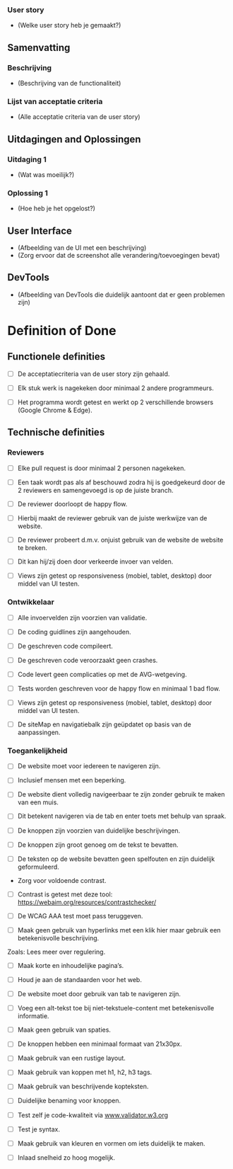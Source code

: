 ### User story 

- (Welke user story heb je gemaakt?)

## Samenvatting

### Beschrijving

- (Beschrijving van de functionaliteit)

### Lijst van acceptatie criteria

- (Alle acceptatie criteria van de user story)

## Uitdagingen and Oplossingen

### Uitdaging 1

- (Wat was moeilijk?)

### Oplossing 1

- (Hoe heb je het opgelost?)

## User Interface
- (Afbeelding van de UI met een beschrijving)
- (Zorg ervoor dat de screenshot alle verandering/toevoegingen bevat)

## DevTools
- (Afbeelding van DevTools die duidelijk aantoont dat er geen problemen zijn)

# Definition of Done

## Functionele definities 

- [ ] De acceptatiecriteria van de user story zijn gehaald. 

- [ ] Elk stuk werk is nagekeken door minimaal 2 andere programmeurs. 

- [ ] Het programma wordt getest en werkt op 2 verschillende browsers (Google Chrome & Edge). 

## Technische definities 

### Reviewers 

- [ ] Elke pull request is door minimaal 2 personen nagekeken. 

- [ ] Een taak wordt pas als af beschouwd zodra hij is goedgekeurd door de 2 reviewers en samengevoegd is op de juiste branch. 

- [ ] De reviewer doorloopt de happy flow. 

- [ ] Hierbij maakt de reviewer gebruik van de juiste werkwijze van de website. 

- [ ] De reviewer probeert d.m.v. onjuist gebruik van de website de website te breken. 

- [ ] Dit kan hij/zij doen door verkeerde invoer van velden. 

- [ ] Views zijn getest op responsiveness (mobiel, tablet, desktop) door middel van UI testen. 

### Ontwikkelaar  

- [ ] Alle invoervelden zijn voorzien van validatie.

- [ ] De coding guidlines zijn aangehouden. 

- [ ] De geschreven code compileert. 

- [ ] De geschreven code veroorzaakt geen crashes. 

- [ ] Code levert geen complicaties op met de AVG-wetgeving. 

- [ ] Tests worden geschreven voor de happy flow en minimaal 1 bad flow. 

- [ ] Views zijn getest op responsiveness (mobiel, tablet, desktop) door middel van UI testen. 

- [ ] De siteMap en navigatiebalk zijn geüpdatet op basis van de aanpassingen. 

### Toegankelijkheid 

- [ ] De website moet voor iedereen te navigeren zijn. 

- [ ] Inclusief mensen met een beperking. 

- [ ] De website dient volledig navigeerbaar te zijn zonder gebruik te maken van een muis. 

- [ ] Dit betekent navigeren via de tab en enter toets met behulp van spraak. 

- [ ] De knoppen zijn voorzien van duidelijke beschrijvingen. 

- [ ] De knoppen zijn groot genoeg om de tekst te bevatten. 

- [ ] De teksten op de website bevatten geen spelfouten en zijn duidelijk geformuleerd. 

- Zorg voor voldoende contrast. 

- [ ] Contrast is getest met deze tool: https://webaim.org/resources/contrastchecker/  

- [ ] De WCAG AAA test moet pass teruggeven. 

- [ ] Maak geen gebruik van hyperlinks met een klik hier maar gebruik een betekenisvolle beschrijving.  

Zoals: Lees meer over regulering. 

- [ ] Maak korte en inhoudelijke pagina’s. 

- [ ] Houd je aan de standaarden voor het web. 

- [ ] De website moet door gebruik van tab te navigeren zijn. 

- [ ] Voeg een alt-tekst toe bij niet-tekstuele-content met betekenisvolle informatie. 

- [ ] Maak geen gebruik van spaties. 

- [ ] De knoppen hebben een minimaal formaat van 21x30px. 

- [ ] Maak gebruik van een rustige layout. 

- [ ] Maak gebruik van koppen met h1, h2, h3 tags. 

- [ ] Maak gebruik van beschrijvende kopteksten. 

- [ ] Duidelijke benaming voor knoppen. 

- [ ] Test zelf je code-kwaliteit via www.validator.w3.org  

- [ ] Test je syntax. 

- [ ] Maak gebruik van kleuren en vormen om iets duidelijk te maken.   

- [ ] Inlaad snelheid zo hoog mogelijk. 


